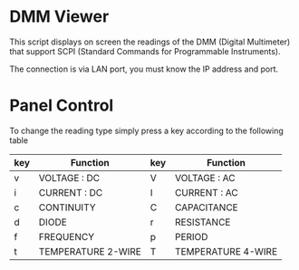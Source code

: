 # DMM Viewer

This script displays on screen the readings of the DMM (Digital Multimeter) that support SCPI (Standard Commands for Programmable Instruments). 

The connection is via LAN port, you must know the IP address and port.

# Panel Control

To change the reading type simply press a key according to the following table

|key|Function|key|Function|
|---|---|---|---|
|v|VOLTAGE : DC|V|VOLTAGE : AC|
|i|CURRENT : DC|I|CURRENT : AC|
|c|CONTINUITY|C|CAPACITANCE|
|d|DIODE|r|RESISTANCE|
|f|FREQUENCY|p|PERIOD|
|t|TEMPERATURE 2-WIRE|T|TEMPERATURE 4-WIRE|












